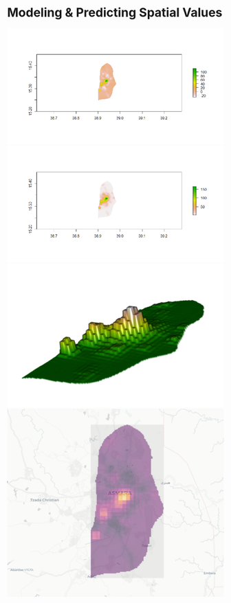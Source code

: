 # Modeling & Predicting Spatial Values
![](diff.png)
![](urban_pop.png)
![](3dpop.png)
![](mapview.png)
